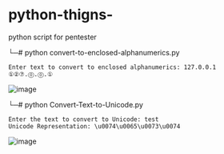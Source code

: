 # python-thigns-
python script for pentester


└─# python convert-to-enclosed-alphanumerics.py
```
Enter text to convert to enclosed alphanumerics: 127.0.0.1
①②⑦.⓪.⓪.①
```

![image](https://github.com/h4x0r-dz/python-thigns-/assets/26070859/f24c8546-2c91-46e0-91f0-751c427ca617)


└─# python Convert-Text-to-Unicode.py
```
Enter the text to convert to Unicode: test
Unicode Representation: \u0074\u0065\u0073\u0074
```
![image](https://github.com/h4x0r-dz/python-thigns-/assets/26070859/2650a19c-da7c-41e0-94d7-8bc4865b9035)
